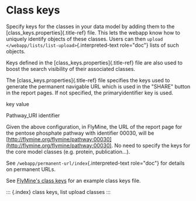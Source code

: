 # Class keys

Specify keys for the classes in your data model by adding them to the \[class\_keys.properties\]{.title-ref} file. This lets the webapp know how to uniquely identify objects of these classes. Users can then `upload </webapp/lists/list-upload>`{.interpreted-text role="doc"} lists of such objects.

Keys defined in the \[class\_keys.properties\]{.title-ref} file are also used to boost the search visibility of their associated classes.

The \[class\_keys.properties\]{.title-ref} file specifies the keys used to generate the permanent navigable URL which is used in the \"SHARE\" button in the report pages. If not specified, the primaryidentifier key is used.

key value

Pathway\_URI identifier

Given the above configuration, in FlyMine, the URL of the report page for the pentose phosphate pathway with identifier 00030, will be [http://flymine.org/flymine/pathway:00030](http://flymine.org/flymine/pathway:00030). No need to specify the keys for the core model classes \(e.g. protein, publication...\).

See `/webapp/permanent-url/index`{.interpreted-text role="doc"} for details on permanent URLs.

See [FlyMine\'s class keys](https://github.com/intermine/flymine/blob/master/dbmodel/resources/class_keys.properties) for an example class keys file.

::: {.index} class keys, list upload classes :::

